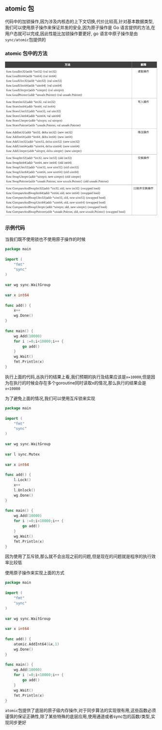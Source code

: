 ## atomic 包

代码中的加锁操作,因为涉及内核态的上下文切换,代价比较高,针对基本数据类型,我们可以使用原子操作来保证并发的安全,因为原子操作是 Go 语言提供的方法,在用户态就可以完成,因此性能比加锁操作要更好, go 语言中原子操作是由`sync/atomic`包提供的

### atomic 包中的方法

![img](images/atomic.png)

### 示例代码

当我们既不使用锁也不使用原子操作的时候

```go
package main

import (
	"fmt"
    "sync"
)

var wg sync.WaitGroup

var x int64

func add() {
    x++
    wg.Done()
}

func main() {
    wg.Add(10000)
    for i :=0;i<10000;i++ {
        go add()
    }
    wg.Wait()
    fmt.Println(x)
}
```

执行上面的代码,丛执行的结果上看,我们预期的执行及结果应该是`x=10000`,但是因为在执行的时候会存在多个goroutine同时读取x的情况,那么执行的结果会是`x<10000`

为了避免上面的情况,我们可以使用互斥锁来实现

```go
package main

import (
	"fmt"
    "sync"
)

var wg sync.WaitGroup

var l sync.Mutex

var x int64

func add() {
    l.Lock()
    x++
    l.Unlock()
    wg.Done()
}

func main() {
    wg.Add(10000)
    for i :=0;i<10000;i++ {
        go add()
    }
    wg.Wait()
    fmt.Println(x)
}
```

因为使用了互斥锁,那么就不会出现之前的问题,但是现在的问题就是程序的执行效率比较低

使用原子操作来实现上面的方式

```go
package main

import (
	"fmt"
    "sync"
)

var wg sync.WaitGroup

var x int64

func add() {
    atomic.AddInt64(&x,1)
    wg.Done()
}

func main() {
    wg.Add(10000)
    for i :=0;i<10000;i++ {
        go add()
    }
    wg.Wait()
    fmt.Println(x)
}
```

`atomic`包提供了底层的原子级内存操作,对于同步算法的实现很有用,这些函数必须谨慎的保证正确性,除了某些特殊的底层应用,使用通道或者sync包的函数/类型,实现同步更好